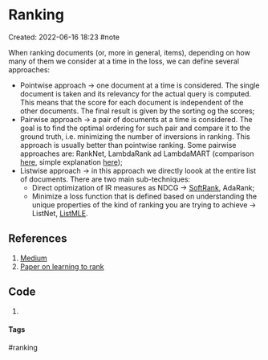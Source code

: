 # Ranking
Created: 2022-06-16 18:23
#note

When ranking documents (or, more in general, items), depending on how many of them we consider at a time in the loss, we can define several approaches:
- Pointwise approach -> one document at a time is considered. The single document is taken and its relevancy for the actual query is computed. This means that the score for each document is independent of the other documents. The final result is given by the sorting og the scores;
- Pairwise approach -> a pair of documents at a time is considered. The goal is to find the optimal ordering for such pair and compare it to the ground truth, i.e. minimizing the number of inversions in ranking. This approach is usually better than pointwise ranking. Some pairwise approaches are: RankNet, LambdaRank ad LambdaMART (comparison [here](https://www.microsoft.com/en-us/research/wp-content/uploads/2016/02/MSR-TR-2010-82.pdf), simple explanation [here](https://www.quora.com/What-is-the-intuitive-explanation-of-Learning-to-Rank-and-algorithms-like-RankNet-LambdaRank-and-LambdaMART-In-what-types-of-data-variables-can-these-techniques-be-used-What-are-their-strengths-and-limitations/answer/Nikhil-Dandekar));
- Listwise approach -> in this approach we directly loook at the entire list of documents. There are two main sub-techniques:
	- Direct optimization of IR measures as NDCG -> [SoftRank](https://www.microsoft.com/en-us/research/publication/softrank-optimising-non-smooth-rank-metrics/), AdaRank;
	- Minimize a loss function that is defined based on understanding the unique properties of the kind of ranking you are trying to achieve -> ListNet, [ListMLE](http://auai.org/uai2014/proceedings/individuals/164.pdf).


## References
1. [Medium](https://medium.com/@nikhilbd/pointwise-vs-pairwise-vs-listwise-learning-to-rank-80a8fe8fadfd)
2. [Paper on learning to rank](https://www.microsoft.com/en-us/research/publication/learning-to-rank-from-pairwise-approach-to-listwise-approach/)

## Code
1. 

#### Tags
#ranking